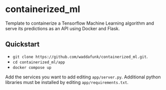 # containerized_ml

Template to containerize a Tensorflow Machine Learning algorithm and serve its predictions as an API using Docker and Flask.

## Quickstart

* `git clone https://github.com/waddafunk/containerized_ml.git`.
* `cd containerized_ml/app`
* `docker compose up`

Add the services you want to add editing `app/server.py`. Additional python libraries must be installed by editing `app/requirements.txt`.
